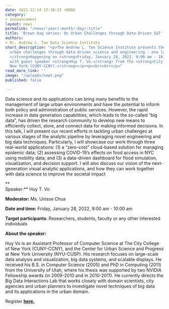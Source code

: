 ```yaml
---
date: 2021-12-14 17:30:23 +0800
category:
- announcement
layout: news
permalink: "/news/:year/:month/:day/:title"
title: 'Brown bag series: On Urban Challenges through Data-Driven S&T'
authors:
- Dr. Andrew L. Tan Data Science Institute
short_description: "<p>The Andrew L. Tan Science Institute presents the talk <strong>Tackling
  urban challenges through data-driven science and engineering - one layer at a time.
  </strong>Happening on <strong>Friday, January 28, 2022, 9:00 am - 10:00 am </strong>
  with guest speaker <strong>Huy T. Vo.</strong> from The <strong>City College of
  New York (CUNY-CCNY).</strong></p><p><br><br></p>"
read_more_link: ''
image: "/uploads/newt.png"
published: false

---
```

Data science and its applications can bring many benefits to the management of large urban environments and have the potential to inform both policy and administration of public services. However, the rapid increase in data generation capabilities, which leads to the so-called “big data”, has driven the research community to develop new means to efficiently collect, store, and connect data for making informed decisions. In this talk, I will present our recent efforts in tackling urban challenges at various stages of the analytic pipeline by leveraging novel engineering and big data techniques. Particularly, I will showcase our work through three real-world applications: (1) a “zero-cost” cloud-based solution for managing epidemic data; (2) assessing COVID-19’s effects on food access in NYC using mobility data; and (3) a data-driven dashboard for flood simulation, visualization, and decision support. I will also discuss our vision of the next-generation visual analytic applications, and how they can work together with data science to improve the societal impact

**  
Speaker:** Huy T. Vo

**Moderator:** Ms. Unisse Chua

**Date and time:** Friday, January 28, 2022, 9:00 am - 10:00 am

**Target participants**: Researchers, students, faculty or any other interested individuals

**About the speaker:**

Huy Vo is an Assistant Professor of Computer Science at The City College of New York (CUNY-CCNY), and the Center for Urban Science and Progress at New York University (NYU-CUSP). His research focuses on large-scale data analysis and visualization, big data systems, and scalable displays. He received his B.S. in Computer Science (2005) and PhD in Computing (2011) from the University of Utah, where his thesis was supported by two NVIDIA Fellowship awards (in 2009-2010 and in 2010-2011). He currently directs the Big Data Interactions Lab that works closely with domain scientists, city agencies and urban planners to investigate novel techniques of big data and its applications in the urban domain.

Register [**here.**](https://zoom.us/meeting/register/tJcrceuqqDwjHNxDuLvnIhHruHQaWcLe1oW0)
